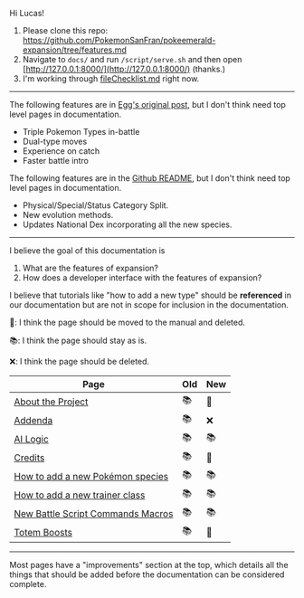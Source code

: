 Hi Lucas!

1. Please clone this repo: https://github.com/PokemonSanFran/pokeemerald-expansion/tree/features.md
1. Navigate to `docs/` and run `/script/serve.sh` and then open [http://127.0.0.1:8000/](http://127.0.0.1:8000/) (thanks.)
1. I'm working through [fileChecklist.md](fileChecklist.md) right now.

---

The following features are in [Egg's original post](https://www.pokecommunity.com/showthread.php?t=417820), but I don't think need top level pages in documentation.

* Triple Pokemon Types in-battle
* Dual-type moves
* Experience on catch
* Faster battle intro

The following features are in the [Github README](https://github.com/rh-hideout/pokeemerald-expansion#readme), but I don't think need top level pages in documentation.

* Physical/Special/Status Category Split.
* New evolution methods.
* Updates National Dex incorporating all the new species.

---

I believe the goal of this documentation is 

1. What are the features of expansion?
2. How does a developer interface with the features of expansion?

I believe that tutorials like "how to add a new type" should be **referenced** in our documentation but are not in scope for inclusion in the documentation.

📖: I think the page should be moved to the manual and deleted.

📚: I think the page should stay as is.

❌: I think the page should be deleted.

| Page                                                         | Old  | New  |
| ------------------------------------------------------------ | ---- | ---- |
| [About the Project](https://github.com/rh-hideout/pokeemerald-expansion/wiki/About-the-Project) | 📚    | 📖    |
| [Addenda](https://github.com/rh-hideout/pokeemerald-expansion/wiki/Addenda) | 📚    | ❌    |
| [AI Logic](https://github.com/rh-hideout/pokeemerald-expansion/wiki/AI-Logic) | 📚    | 📚    |
| [Credits](https://github.com/rh-hideout/pokeemerald-expansion/wiki/Credits) | 📚    | 📖    |
| [How to add a new Pokémon species](https://github.com/rh-hideout/pokeemerald-expansion/wiki/How-to-add-a-new-Pok%C3%A9mon-species) | 📚    | 📚    |
| [How to add a new trainer class](https://github.com/rh-hideout/pokeemerald-expansion/wiki/How-to-add-a-new-trainer-class) | 📚    | 📚    |
| [New Battle Script Commands Macros](https://github.com/rh-hideout/pokeemerald-expansion/wiki/New-Battle-Script-Commands-Macros) | 📚    | 📚    |
| [Totem Boosts](https://github.com/rh-hideout/pokeemerald-expansion/wiki/Totem-Boosts) | 📚    | 📖    |

---

Most pages have a "improvements" section at the top, which details all the things that should be added before the documentation can be considered complete.

